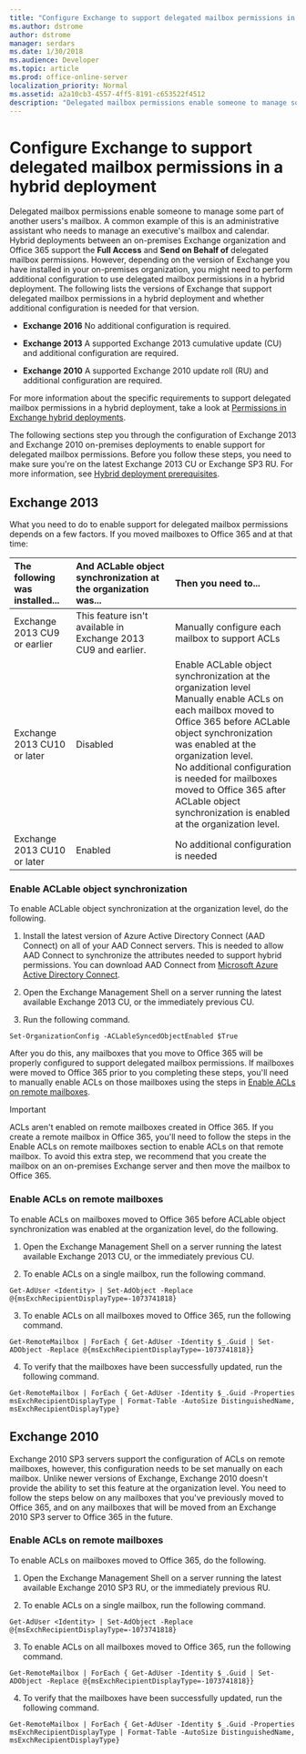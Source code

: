 ```yaml
---
title: "Configure Exchange to support delegated mailbox permissions in a hybrid deployment"
ms.author: dstrome
author: dstrome
manager: serdars
ms.date: 1/30/2018
ms.audience: Developer
ms.topic: article
ms.prod: office-online-server
localization_priority: Normal
ms.assetid: a2a10cb3-4557-4ff5-8191-c653522f4512
description: "Delegated mailbox permissions enable someone to manage some part of another users's mailbox. A common example of this is an administrative assistant who needs to manage an executive's mailbox and calendar. Hybrid deployments between an on-premises Exchange organization and Office 365 support the Full Access and Send on Behalf of delegated mailbox permissions. However, depending on the version of Exchange you have installed in your on-premises organization, you might need to perform additional configuration to use delegated mailbox permissions in a hybrid deployment. The following lists the versions of Exchange that support delegated mailbox permissions in a hybrid deployment and whether additional configuration is needed for that version."
---
```


# Configure Exchange to support delegated mailbox permissions in a hybrid deployment

Delegated mailbox permissions enable someone to manage some part of another users's mailbox. A common example of this is an administrative assistant who needs to manage an executive's mailbox and calendar. Hybrid deployments between an on-premises Exchange organization and Office 365 support the **Full Access** and **Send on Behalf of** delegated mailbox permissions. However, depending on the version of Exchange you have installed in your on-premises organization, you might need to perform additional configuration to use delegated mailbox permissions in a hybrid deployment. The following lists the versions of Exchange that support delegated mailbox permissions in a hybrid deployment and whether additional configuration is needed for that version. 
  
- **Exchange 2016** No additional configuration is required. 
    
- **Exchange 2013** A supported Exchange 2013 cumulative update (CU) and additional configuration are required. 
    
- **Exchange 2010** A supported Exchange 2010 update roll (RU) and additional configuration are required. 
    
For more information about the specific requirements to support delegated mailbox permissions in a hybrid deployment, take a look at [Permissions in Exchange hybrid deployments](../permissions.md).
  
The following sections step you through the configuration of Exchange 2013 and Exchange 2010 on-premises deployments to enable support for delegated mailbox permissions. Before you follow these steps, you need to make sure you're on the latest Exchange 2013 CU or Exchange SP3 RU. For more information, see [Hybrid deployment prerequisites](../hybrid-deployment-prerequisites.md).
  
## Exchange 2013

What you need to do to enable support for delegated mailbox permissions depends on a few factors. If you moved mailboxes to Office 365 and at that time:
  
|**The following was installed...**|**And ACLable object synchronization at the organization was...**|**Then you need to...**|
|:-----|:-----|:-----|
|Exchange 2013 CU9 or earlier  <br/> |This feature isn't available in Exchange 2013 CU9 and earlier.  <br/> |Manually configure each mailbox to support ACLs  <br/> |
|Exchange 2013 CU10 or later  <br/> |Disabled  <br/> | Enable ACLable object synchronization at the organization level  <br/>  Manually enable ACLs on each mailbox moved to Office 365 before ACLable object synchronization was enabled at the organization level.  <br/>  No additional configuration is needed for mailboxes moved to Office 365 after ACLable object synchronization is enabled at the organization level.  <br/> |
|Exchange 2013 CU10 or later  <br/> |Enabled  <br/> |No additional configuration is needed  <br/> |
   
### Enable ACLable object synchronization

To enable ACLable object synchronization at the organization level, do the following. 
  
1. Install the latest version of Azure Active Directory Connect (AAD Connect) on all of your AAD Connect servers. This is needed to allow AAD Connect to synchronize the attributes needed to support hybrid permissions. You can download AAD Connect from [Microsoft Azure Active Directory Connect](http://go.microsoft.com/fwlink/p/?LinkID=510956).
    
2. Open the Exchange Management Shell on a server running the latest available Exchange 2013 CU, or the immediately previous CU.
    
3. Run the following command.
    
  ```
  Set-OrganizationConfig -ACLableSyncedObjectEnabled $True
  ```

After you do this, any mailboxes that you move to Office 365 will be properly configured to support delegated mailbox permissions. If mailboxes were moved to Office 365 prior to you completing these steps, you'll need to manually enable ACLs on those mailboxes using the steps in [Enable ACLs on remote mailboxes](set-up-delegated-mailbox-permissions.md#EnableACLs).
  
> [!IMPORTANT]
> ACLs aren't enabled on remote mailboxes created in Office 365. If you create a remote mailbox in Office 365, you'll need to follow the steps in the Enable ACLs on remote mailboxes section to enable ACLs on that remote mailbox. To avoid this extra step, we recommend that you create the mailbox on an on-premises Exchange server and then move the mailbox to Office 365. 
  
### Enable ACLs on remote mailboxes
<a name="EnableACLs"> </a>

To enable ACLs on mailboxes moved to Office 365 before ACLable object synchronization was enabled at the organization level, do the following.
  
1. Open the Exchange Management Shell on a server running the latest available Exchange 2013 CU, or the immediately previous CU.
    
2. To enable ACLs on a single mailbox, run the following command.
    
  ```
  Get-AdUser <Identity> | Set-AdObject -Replace @{msExchRecipientDisplayType=-1073741818}
  ```

3. To enable ACLs on all mailboxes moved to Office 365, run the following command.
    
  ```
  Get-RemoteMailbox | ForEach { Get-AdUser -Identity $_.Guid | Set-ADObject -Replace @{msExchRecipientDisplayType=-1073741818}}
  ```

4. To verify that the mailboxes have been successfully updated, run the following command.
    
  ```
  Get-RemoteMailbox | ForEach { Get-AdUser -Identity $_.Guid -Properties msExchRecipientDisplayType | Format-Table -AutoSize DistinguishedName, msExchRecipientDisplayType}
  ```

## Exchange 2010

Exchange 2010 SP3 servers support the configuration of ACLs on remote mailboxes, however, this configuration needs to be set manually on each mailbox. Unlike newer versions of Exchange, Exchange 2010 doesn't provide the ability to set this feature at the organization level. You need to follow the steps below on any mailboxes that you've previously moved to Office 365, and on any mailboxes that will be moved from an Exchange 2010 SP3 server to Office 365 in the future.
  
### Enable ACLs on remote mailboxes

To enable ACLs on mailboxes moved to Office 365, do the following.
  
1. Open the Exchange Management Shell on a server running the latest available Exchange 2010 SP3 RU, or the immediately previous RU.
    
2. To enable ACLs on a single mailbox, run the following command.
    
  ```
  Get-AdUser <Identity> | Set-AdObject -Replace @{msExchRecipientDisplayType=-1073741818}
  ```

3. To enable ACLs on all mailboxes moved to Office 365, run the following command.
    
  ```
  Get-RemoteMailbox | ForEach { Get-AdUser -Identity $_.Guid | Set-ADObject -Replace @{msExchRecipientDisplayType=-1073741818}}
  ```

4. To verify that the mailboxes have been successfully updated, run the following command.
    
  ```
  Get-RemoteMailbox | ForEach { Get-AdUser -Identity $_.Guid -Properties msExchRecipientDisplayType | Format-Table -AutoSize DistinguishedName, msExchRecipientDisplayType}
  ```


